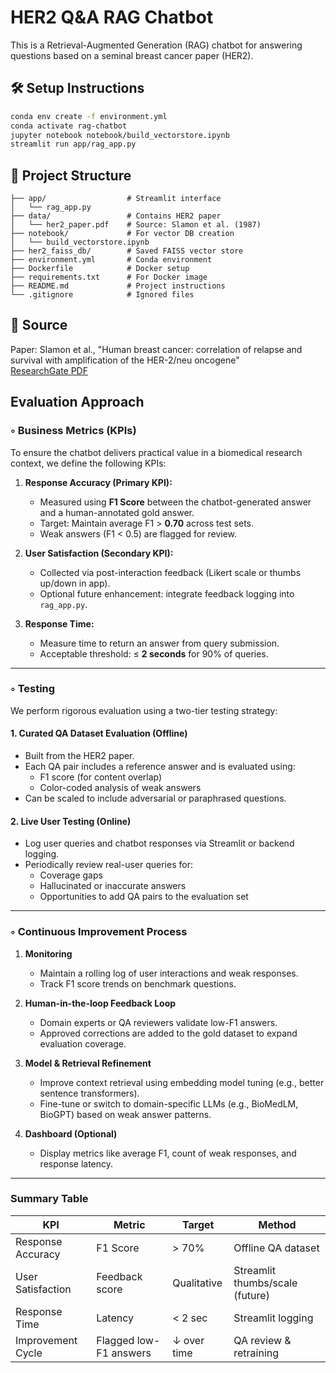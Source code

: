 # HER2 Q&A RAG Chatbot

This is a Retrieval-Augmented Generation (RAG) chatbot for answering questions based on a seminal breast cancer paper (HER2).

## 🛠 Setup Instructions

```bash
conda env create -f environment.yml
conda activate rag-chatbot
jupyter notebook notebook/build_vectorstore.ipynb
streamlit run app/rag_app.py
```

## 📂 Project Structure
```
├── app/                  # Streamlit interface
│   └── rag_app.py
├── data/                 # Contains HER2 paper
│   └── her2_paper.pdf    # Source: Slamon et al. (1987)
├── notebook/             # For vector DB creation
│   └── build_vectorstore.ipynb
├── her2_faiss_db/        # Saved FAISS vector store
├── environment.yml       # Conda environment
├── Dockerfile            # Docker setup
├── requirements.txt      # For Docker image
├── README.md             # Project instructions
└── .gitignore            # Ignored files
```

## 🔬 Source
Paper: Slamon et al., "Human breast cancer: correlation of relapse and survival with amplification of the HER-2/neu oncogene"  
[ResearchGate PDF](https://www.researchgate.net/profile/Gary-Clark/publication/19364043_Slamon_DJ_Clark_GM_Wong_SG_Levin_WJ_Ullrich_A_McGuire_WLHuman_breast_cancer_correlation_of_relapse_and_survival_with_amplification_of_the_HER-2neu_oncogene_Science_Wash_DC_235_177-182/links/0046352b85f241a532000000/Slamon-DJ-Clark-GM-Wong-SG-Levin-WJ-Ullrich-A-McGuire-WLHuman-breast-cancer-correlation-of-relapse-and-survival-with-amplification-of-the-HER-2-neu-oncogene-Science-Wash-DC-235-177-182.pdf)


## Evaluation Approach

### ◦ Business Metrics (KPIs)

To ensure the chatbot delivers practical value in a biomedical research context, we define the following KPIs:

1. **Response Accuracy (Primary KPI):**
   - Measured using **F1 Score** between the chatbot-generated answer and a human-annotated gold answer.
   - Target: Maintain average F1 > **0.70** across test sets.
   - Weak answers (F1 < 0.5) are flagged for review.

2. **User Satisfaction (Secondary KPI):**
   - Collected via post-interaction feedback (Likert scale or thumbs up/down in app).
   - Optional future enhancement: integrate feedback logging into `rag_app.py`.

3. **Response Time:**
   - Measure time to return an answer from query submission.
   - Acceptable threshold: ≤ **2 seconds** for 90% of queries.

---

### ◦ Testing

We perform rigorous evaluation using a two-tier testing strategy:

#### 1. **Curated QA Dataset Evaluation (Offline)**
   - Built from the HER2 paper.
   - Each QA pair includes a reference answer and is evaluated using:
     - F1 score (for content overlap)
     - Color-coded analysis of weak answers
   - Can be scaled to include adversarial or paraphrased questions.

#### 2. **Live User Testing (Online)**
   - Log user queries and chatbot responses via Streamlit or backend logging.
   - Periodically review real-user queries for:
     - Coverage gaps
     - Hallucinated or inaccurate answers
     - Opportunities to add QA pairs to the evaluation set

---

### ◦ Continuous Improvement Process

1. **Monitoring**
   - Maintain a rolling log of user interactions and weak responses.
   - Track F1 score trends on benchmark questions.

2. **Human-in-the-loop Feedback Loop**
   - Domain experts or QA reviewers validate low-F1 answers.
   - Approved corrections are added to the gold dataset to expand evaluation coverage.

3. **Model & Retrieval Refinement**
   - Improve context retrieval using embedding model tuning (e.g., better sentence transformers).
   - Fine-tune or switch to domain-specific LLMs (e.g., BioMedLM, BioGPT) based on weak answer patterns.

4. **Dashboard (Optional)**
   - Display metrics like average F1, count of weak responses, and response latency.

---

### Summary Table

| KPI                | Metric               | Target       | Method                          |
|--------------------|----------------------|--------------|----------------------------------|
| Response Accuracy  | F1 Score              | > 70%        | Offline QA dataset              |
| User Satisfaction  | Feedback score        | Qualitative  | Streamlit thumbs/scale (future) |
| Response Time      | Latency               | < 2 sec      | Streamlit logging                |
| Improvement Cycle  | Flagged low-F1 answers| ↓ over time  | QA review & retraining           |

